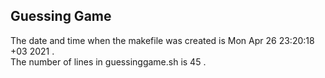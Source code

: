 ## Guessing Game
The date and time when the makefile was created is
Mon Apr 26 23:20:18 +03 2021
. \
The number of lines in guessinggame.sh is
45
\.

